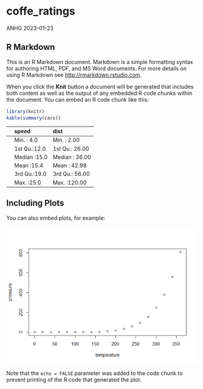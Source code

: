 coffe_ratings
================
ANHG
2023-01-23

## R Markdown

This is an R Markdown document. Markdown is a simple formatting syntax
for authoring HTML, PDF, and MS Word documents. For more details on
using R Markdown see <http://rmarkdown.rstudio.com>.

When you click the **Knit** button a document will be generated that
includes both content as well as the output of any embedded R code
chunks within the document. You can embed an R code chunk like this:

``` r
library(knitr)
kable(summary(cars))
```

|     | speed        | dist           |
|:----|:-------------|:---------------|
|     | Min. : 4.0   | Min. : 2.00    |
|     | 1st Qu.:12.0 | 1st Qu.: 26.00 |
|     | Median :15.0 | Median : 36.00 |
|     | Mean :15.4   | Mean : 42.98   |
|     | 3rd Qu.:19.0 | 3rd Qu.: 56.00 |
|     | Max. :25.0   | Max. :120.00   |

## Including Plots

You can also embed plots, for example:

![](Practica_1_files/figure-gfm/pressure-1.png)<!-- -->

Note that the `echo = FALSE` parameter was added to the code chunk to
prevent printing of the R code that generated the plot.
